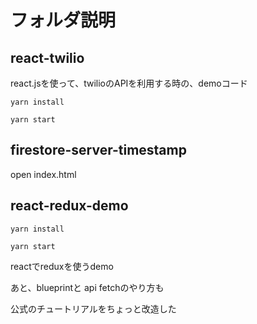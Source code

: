 # フォルダ説明

## react-twilio

react.jsを使って、twilioのAPIを利用する時の、demoコード

```
yarn install

yarn start
```

## firestore-server-timestamp

open index.html

## react-redux-demo

```
yarn install

yarn start
```

reactでreduxを使うdemo

あと、blueprintと api fetchのやり方も

公式のチュートリアルをちょっと改造した
